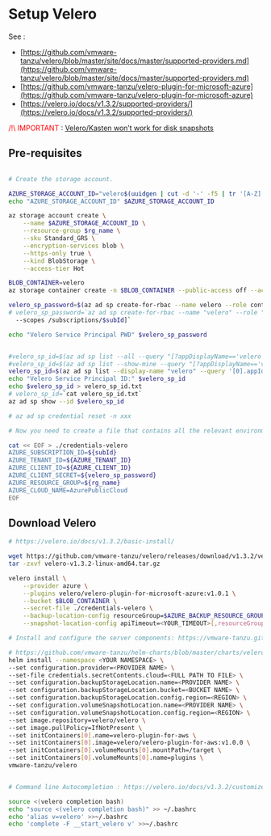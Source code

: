 # Setup Velero

See :
- [https://github.com/vmware-tanzu/velero/blob/master/site/docs/master/supported-providers.md](https://github.com/vmware-tanzu/velero/blob/master/site/docs/master/supported-providers.md)
- [https://github.com/vmware-tanzu/velero-plugin-for-microsoft-azure](https://github.com/vmware-tanzu/velero-plugin-for-microsoft-azure)
- [https://velero.io/docs/v1.3.2/supported-providers/](https://velero.io/docs/v1.3.2/supported-providers/)



<span style="color:red">/!\ IMPORTANT </span> :  [Velero/Kasten won’t work for disk snapshots](https://github.com/Azure/OpenShift/issues/186)

## Pre-requisites

```sh

# Create the storage account.

AZURE_STORAGE_ACCOUNT_ID="velero$(uuidgen | cut -d '-' -f5 | tr '[A-Z]' '[a-z]')"
echo "AZURE_STORAGE_ACCOUNT_ID" $AZURE_STORAGE_ACCOUNT_ID

az storage account create \
    --name $AZURE_STORAGE_ACCOUNT_ID \
    --resource-group $rg_name \
    --sku Standard_GRS \
    --encryption-services blob \
    --https-only true \
    --kind BlobStorage \
    --access-tier Hot

BLOB_CONTAINER=velero
az storage container create -n $BLOB_CONTAINER --public-access off --account-name $AZURE_STORAGE_ACCOUNT_ID

velero_sp_password=$(az ad sp create-for-rbac --name velero --role contributor --scopes /subscriptions/$subId --query password -o tsv)
# velero_sp_password=`az ad sp create-for-rbac --name "velero" --role "Contributor" --query 'password' -o tsv \
  --scopes /subscriptions/$subId]`

echo "Velero Service Principal PWD" $velero_sp_password


#velero_sp_id=$(az ad sp list --all --query "[?appDisplayName=='velero'].{appId:appId}" --output tsv)
#velero_sp_id=$(az ad sp list --show-mine --query "[?appDisplayName=='velero'].{appId:appId}" --output tsv)
velero_sp_id=$(az ad sp list --display-name "velero" --query '[0].appId' -o tsv)
echo "Velero Service Principal ID:" $velero_sp_id 
echo $velero_sp_id > velero_sp_id.txt
# velero_sp_id=`cat velero_sp_id.txt`
az ad sp show --id $velero_sp_id

# az ad sp credential reset -n xxx

# Now you need to create a file that contains all the relevant environment variables. The command looks like the following:

cat << EOF > ./credentials-velero
AZURE_SUBSCRIPTION_ID=${subId}
AZURE_TENANT_ID=${AZURE_TENANT_ID}
AZURE_CLIENT_ID=${AZURE_CLIENT_ID}
AZURE_CLIENT_SECRET=${velero_sp_password}
AZURE_RESOURCE_GROUP=${rg_name}
AZURE_CLOUD_NAME=AzurePublicCloud
EOF

```

## Download Velero

```sh
# https://velero.io/docs/v1.3.2/basic-install/

wget https://github.com/vmware-tanzu/velero/releases/download/v1.3.2/velero-v1.3.2-linux-amd64.tar.gz
tar -zxvf velero-v1.3.2-linux-amd64.tar.gz

velero install \
    --provider azure \
    --plugins velero/velero-plugin-for-microsoft-azure:v1.0.1 \
    --bucket $BLOB_CONTAINER \
    --secret-file ./credentials-velero \
    --backup-location-config resourceGroup=$AZURE_BACKUP_RESOURCE_GROUP,storageAccount=$AZURE_STORAGE_ACCOUNT_ID[,subscriptionId=$AZURE_BACKUP_SUBSCRIPTION_ID] \
    --snapshot-location-config apiTimeout=<YOUR_TIMEOUT>[,resourceGroup=$AZURE_BACKUP_RESOURCE_GROUP,subscriptionId=$AZURE_BACKUP_SUBSCRIPTION_ID]

# Install and configure the server components: https://vmware-tanzu.github.io/helm-charts/

# https://github.com/vmware-tanzu/helm-charts/blob/master/charts/velero/README.md
helm install --namespace <YOUR NAMESPACE> \
--set configuration.provider=<PROVIDER NAME> \
--set-file credentials.secretContents.cloud=<FULL PATH TO FILE> \
--set configuration.backupStorageLocation.name=<PROVIDER NAME> \
--set configuration.backupStorageLocation.bucket=<BUCKET NAME> \
--set configuration.backupStorageLocation.config.region=<REGION> \
--set configuration.volumeSnapshotLocation.name=<PROVIDER NAME> \
--set configuration.volumeSnapshotLocation.config.region=<REGION> \
--set image.repository=velero/velero \
--set image.pullPolicy=IfNotPresent \
--set initContainers[0].name=velero-plugin-for-aws \
--set initContainers[0].image=velero/velero-plugin-for-aws:v1.0.0 \
--set initContainers[0].volumeMounts[0].mountPath=/target \
--set initContainers[0].volumeMounts[0].name=plugins \
vmware-tanzu/velero


# Command line Autocompletion : https://velero.io/docs/v1.3.2/customize-installation/#optional-velero-cli-configurations

source <(velero completion bash)
echo "source <(velero completion bash)" >> ~/.bashrc 
echo 'alias v=velero' >>~/.bashrc
echo 'complete -F __start_velero v' >>~/.bashrc

```